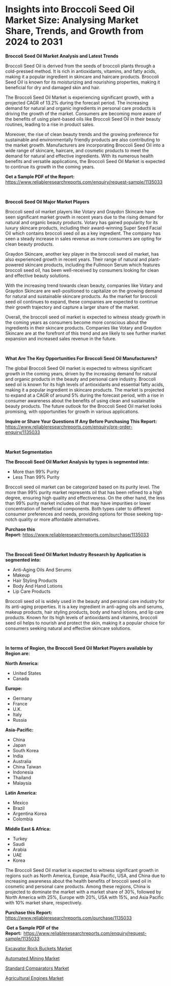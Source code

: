 <p><h1>Insights into Broccoli Seed Oil Market Size: Analysing Market Share, Trends, and Growth from 2024 to 2031</h1></p><p><strong>Broccoli Seed Oil Market Analysis and Latest Trends</strong></p>
<p><p>Broccoli Seed Oil is derived from the seeds of broccoli plants through a cold-pressed method. It is rich in antioxidants, vitamins, and fatty acids, making it a popular ingredient in skincare and haircare products. Broccoli Seed Oil is known for its moisturizing and nourishing properties, making it beneficial for dry and damaged skin and hair.</p><p>The Broccoli Seed Oil Market is experiencing significant growth, with a projected CAGR of 13.2% during the forecast period. The increasing demand for natural and organic ingredients in personal care products is driving the growth of the market. Consumers are becoming more aware of the benefits of using plant-based oils like Broccoli Seed Oil in their beauty routines, leading to a rise in product sales.</p><p>Moreover, the rise of clean beauty trends and the growing preference for sustainable and environmentally friendly products are also contributing to the market growth. Manufacturers are incorporating Broccoli Seed Oil into a wide range of skincare, haircare, and cosmetic products to meet the demand for natural and effective ingredients. With its numerous health benefits and versatile applications, the Broccoli Seed Oil Market is expected to continue its growth in the coming years.</p></p>
<p><strong>Get a Sample PDF of the Report:&nbsp;</strong> <a href="https://www.reliableresearchreports.com/enquiry/request-sample/1135033">https://www.reliableresearchreports.com/enquiry/request-sample/1135033</a></p>
<p>&nbsp;</p>
<p><strong>Broccoli Seed Oil Major Market Players</strong></p>
<p><p>Broccoli seed oil market players like Votary and Graydon Skincare have seen significant market growth in recent years due to the rising demand for natural and organic beauty products. Votary has gained popularity for its luxury skincare products, including their award-winning Super Seed Facial Oil which contains broccoli seed oil as a key ingredient. The company has seen a steady increase in sales revenue as more consumers are opting for clean beauty products.</p><p>Graydon Skincare, another key player in the broccoli seed oil market, has also experienced growth in recent years. Their range of natural and plant-powered skincare products, including the Fullmoon Serum which features broccoli seed oil, has been well-received by consumers looking for clean and effective beauty solutions.</p><p>With the increasing trend towards clean beauty, companies like Votary and Graydon Skincare are well-positioned to capitalize on the growing demand for natural and sustainable skincare products. As the market for broccoli seed oil continues to expand, these companies are expected to continue their growth trajectory and capture a larger share of the market.</p><p>Overall, the broccoli seed oil market is expected to witness steady growth in the coming years as consumers become more conscious about the ingredients in their skincare products. Companies like Votary and Graydon Skincare are at the forefront of this trend and are likely to see further market expansion and increased sales revenue in the future.</p></p>
<p>&nbsp;</p>
<p><strong>What Are The Key Opportunities For Broccoli Seed Oil Manufacturers?</strong></p>
<p><p>The global Broccoli Seed Oil market is expected to witness significant growth in the coming years, driven by the increasing demand for natural and organic products in the beauty and personal care industry. Broccoli seed oil is known for its high levels of antioxidants and essential fatty acids, making it a popular ingredient in skincare products. The market is projected to expand at a CAGR of around 5% during the forecast period, with a rise in consumer awareness about the benefits of using clean and sustainable beauty products. The future outlook for the Broccoli Seed Oil market looks promising, with opportunities for growth in various applications.</p></p>
<p><strong>Inquire or Share Your Questions If Any Before Purchasing This Report:</strong> <a href="https://www.reliableresearchreports.com/enquiry/pre-order-enquiry/1135033">https://www.reliableresearchreports.com/enquiry/pre-order-enquiry/1135033</a></p>
<p>&nbsp;</p>
<p><strong>Market Segmentation</strong></p>
<p><strong>The Broccoli Seed Oil Market Analysis by types is segmented into:</strong></p>
<p><ul><li>More than 99% Purity</li><li>Less Than 99% Purity</li></ul></p>
<p><p>Broccoli seed oil market can be categorized based on its purity level. The more than 99% purity market represents oil that has been refined to a high degree, ensuring high quality and effectiveness. On the other hand, the less than 99% purity market includes oil that may have impurities or lower concentration of beneficial components. Both types cater to different consumer preferences and needs, providing options for those seeking top-notch quality or more affordable alternatives.</p></p>
<p><strong>Purchase this Report:&nbsp;</strong><a href="https://www.reliableresearchreports.com/purchase/1135033">https://www.reliableresearchreports.com/purchase/1135033</a></p>
<p>&nbsp;</p>
<p><strong>The Broccoli Seed Oil Market Industry Research by Application is segmented into:</strong></p>
<p><ul><li>Anti-Aging Oils And Serums</li><li>Makeup</li><li>Hair Styling Products</li><li>Body And Hand Lotions</li><li>Lip Care Products</li></ul></p>
<p><p>Broccoli seed oil is widely used in the beauty and personal care industry for its anti-aging properties. It is a key ingredient in anti-aging oils and serums, makeup products, hair styling products, body and hand lotions, and lip care products. Known for its high levels of antioxidants and vitamins, broccoli seed oil helps to nourish and protect the skin, making it a popular choice for consumers seeking natural and effective skincare solutions.</p></p>
<p>&nbsp;</p>
<p><strong>In terms of Region, the Broccoli Seed Oil Market Players available by Region are:</strong></p>
<p>
    <p> <strong> North America: </strong>
        <ul>
            <li>United States</li>
            <li>Canada</li>
        </ul>
        </p> 
    <p> <strong> Europe: </strong>
        <ul>
            <li>Germany</li>
            <li>France</li>
            <li>U.K.</li>
            <li>Italy</li>
            <li>Russia</li>
        </ul>
        </p> 
    <p> <strong> Asia-Pacific: </strong>
        <ul>
            <li>China</li>
            <li>Japan</li>
            <li>South Korea</li>
            <li>India</li>
            <li>Australia</li>
            <li>China Taiwan</li>
            <li>Indonesia</li>
            <li>Thailand</li>
            <li>Malaysia</li>
        </ul>
        </p> 
    <p> <strong> Latin America: </strong>
        <ul>
            <li>Mexico</li>
            <li>Brazil</li>
            <li>Argentina Korea</li>
            <li>Colombia</li>
        </ul>
        </p> 
    <p> <strong> Middle East & Africa: </strong>
        <ul>
            <li>Turkey</li>
            <li>Saudi</li>
            <li>Arabia</li>
            <li>UAE</li>
            <li>Korea</li>
        </ul>
    </p>
    </p>
<p><p>The Broccoli Seed Oil market is expected to witness significant growth in regions such as North America, Europe, Asia Pacific, USA, and China due to increasing awareness about the health benefits of broccoli seed oil in cosmetic and personal care products. Among these regions, China is projected to dominate the market with a market share of 30%, followed by North America with 25%, Europe with 20%, USA with 15%, and Asia Pacific with 10% market share, respectively.</p></p>
<p><strong>Purchase this Report: </strong><a href="https://www.reliableresearchreports.com/purchase/1135033">https://www.reliableresearchreports.com/purchase/1135033</a></p>
<p>&nbsp;<strong>Get a Sample PDF of the Report:&nbsp;&nbsp;</strong><a href="https://www.reliableresearchreports.com/enquiry/request-sample/1135033">https://www.reliableresearchreports.com/enquiry/request-sample/1135033</a></p>
<p><strong></strong></p>
<p><p><a href="https://view.publitas.com/reportprime-1/excavator-rock-buckets-market-centers-on-aspects-such-as-market-growth-market-share-market-opportunity-and-projected-forecasts-spanning-from-2023-to-2030/">Excavator Rock Buckets Market</a></p><p><a href="https://view.publitas.com/reportprime-1/automated-mining-market-size-and-examines-its-market-scope-with-a-primary-focus-on-growth-opportunities-and-forecasted-trends-spanning-from-2023-to-2030/">Automated Mining Market</a></p><p><a href="https://circular-yam-9b9.notion.site/Standard-Comparators-Market-Size-Share-Trends-Analysis-Report-By-Material-By-Type-By-End-user--0a4ea13f101c4026acad6c1ac3deaca1">Standard Comparators Market</a></p><p><a href="https://view.publitas.com/reportprime-1/agricultural-engines-market-research-report-reveals-the-latest-trends-and-opportunities-of-this-market-for-period-from-2023-2030/">Agricultural Engines Market</a></p></p>